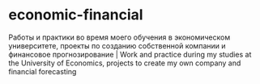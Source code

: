 # economic-financial
Работы и практики во время моего обучения в экономическом университете, проекты по созданию собственной компании и финансовое прогнозирование | Work and practice during my studies at the University of Economics, projects to create my own company and financial forecasting
